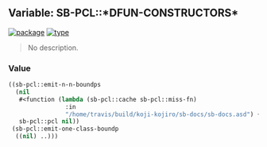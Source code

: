 ## Variable: SB-PCL::\*DFUN-CONSTRUCTORS\*
[![package](https://img.shields.io/badge/Package-SB--PCL-5f9ea0.svg?style=social&colorA=999999)](../) [![type](https://img.shields.io/badge/Type-Variable-5f9ea0.svg?style=social&colorA=999999)](../#variable) 

> No description.

### Value
```cl
((sb-pcl::emit-n-n-boundps
  (nil
   #<function (lambda (sb-pcl::cache sb-pcl::miss-fn)
                :in
                "/home/travis/build/koji-kojiro/sb-docs/sb-docs.asd") {10025cfb3b}>
   sb-pcl::pcl nil))
 (sb-pcl::emit-one-class-boundp
  ((nil) ..)))
```
